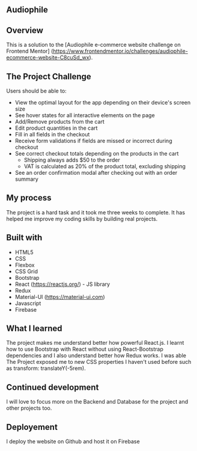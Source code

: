 ## Audiophile

## Overview
This is a solution to the [Audiophile e-commerce website challenge on Frontend Mentor] (https://www.frontendmentor.io/challenges/audiophile-ecommerce-website-C8cuSd_wx). 
 
## The Project Challenge
Users should be able to:
- View the optimal layout for the app depending on their device's screen size
- See hover states for all interactive elements on the page
- Add/Remove products from the cart
- Edit product quantities in the cart
- Fill in all fields in the checkout
- Receive form validations if fields are missed or incorrect during checkout
- See correct checkout totals depending on the products in the cart
  - Shipping always adds $50 to the order
  - VAT is calculated as 20% of the product total, excluding shipping
- See an order confirmation modal after checking out with an order summary
 
 
## My process
The project is a hard task and it took me three weeks to complete. It has helped me improve my coding skills by building real projects.

 
## Built with
- HTML5 
- CSS 
- Flexbox
- CSS Grid
- Bootstrap
-  React  (https://reactjs.org/) - JS library
- Redux
- Material-Ul (https://material-ui.com)
- Javascript
- Firebase
 


## What I learned
The project makes me understand better how powerful React.js. I learnt how to use Bootstrap with React without using React-Bootstrap dependencies and I also understand better how Redux works. I was able 
The Project exposed me to new CSS properties I haven't used before such as transform: translateY(-5rem).


 ## Continued development
I will love to focus more on the Backend and Database for the project and other projects too.

 ## Deployement
I deploy the website on Github and host it on Firebase
